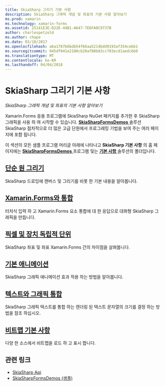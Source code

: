 ```yaml
---
title: SkiaSharp 그리기 기본 사항
description: SkiaSharp 그래픽 개념 및 좌표의 기본 사항 알아보기
ms.prod: xamarin
ms.technology: xamarin-forms
ms.assetid: 25141E3E-D22E-44B1-A647-7E6FA0C9737B
author: charlespetzold
ms.author: chape
ms.date: 03/10/2017
ms.openlocfilehash: a6a1787b6bdb54f66aa5214bdd9193af354cebb1
ms.sourcegitcommit: 945df041e2180cb20af08b83cc703ecd1aedc6b0
ms.translationtype: MT
ms.contentlocale: ko-KR
ms.lasthandoff: 04/04/2018
---
```

# <a name="skiasharp-drawing-basics"></a>SkiaSharp 그리기 기본 사항

_SkiaSharp 그래픽 개념 및 좌표의 기본 사항 알아보기_

Xamarin.Forms 응용 프로그램에 SkiaSharp NuGet 패키지를 추가한 후 SkiaSharp 그래픽을 사용 하 여 시작할 수 있습니다. [ **SkiaSharpFormsDemos** ](https://developer.xamarin.com/samples/xamarin-forms/SkiaSharpForms/Demos/) 솔루션 SkiaSharp 점차적으로 더 많은 고급 단원에서 프로그래밍 기법을 보여 주는 여러 페이지에 포함 됩니다.

이 섹션의 모든 샘플 프로그램 머리글 아래에 나타나고 **SkiaSharp 기본 사항** 의 홈 페이지에는 [ **SkiaSharpFormsDemos** ](https://developer.xamarin.com/samples/xamarin-forms/SkiaSharpForms/Demos/) 프로그램 및는 [ **기본 사항** ](https://github.com/xamarin/xamarin-forms-samples/tree/master/SkiaSharpForms/SkiaSharpFormsDemos/SkiaSharpFormsDemos/SkiaSharpFormsDemos/Basics) 솔루션의 폴더입니다.

## <a name="drawing-a-simple-circlecirclemd"></a>[단순 원 그리기](circle.md)

SkiaSharp 드로잉에 캔버스 및 그리기를 비롯 한 기본 내용을 알아봅니다.

## <a name="integrating-with-xamarinformsintegrationmd"></a>[Xamarin.Forms와 통합](integration.md)

터치식 입력 하 고 Xamarin.Forms 요소 통합에 대 한 응답으로 대화형 SkiaSharp 그래픽을 만듭니다.

## <a name="pixels-and-device-independent-unitspixelsmd"></a>[픽셀 및 장치 독립적 단위](pixels.md)

SkiaSharp 좌표 및 좌표 Xamarin.Forms 간의 차이점을 살펴봅니다.

## <a name="basic-animationanimationmd"></a>[기본 애니메이션](animation.md)

SkiaSharp 그래픽 애니메이션 효과 적용 하는 방법을 알아봅니다.

## <a name="integrating-text-and-graphicstextmd"></a>[텍스트와 그래픽 통합](text.md)

SkiaSharp 그래픽 텍스트를 통합 하는 렌더링 된 텍스트 문자열의 크기를 결정 하는 방법을 참조 하십시오.

## <a name="bitmap-basicsbitmapsmd"></a>[비트맵 기본 사항](bitmaps.md)

다양 한 소스에서 비트맵을 로드 하 고 표시 합니다.


## <a name="related-links"></a>관련 링크

- [SkiaSharp Api](https://developer.xamarin.com/api/root/SkiaSharp/)
- [SkiaSharpFormsDemos (샘플)](https://developer.xamarin.com/samples/xamarin-forms/SkiaSharpForms/Demos/)
